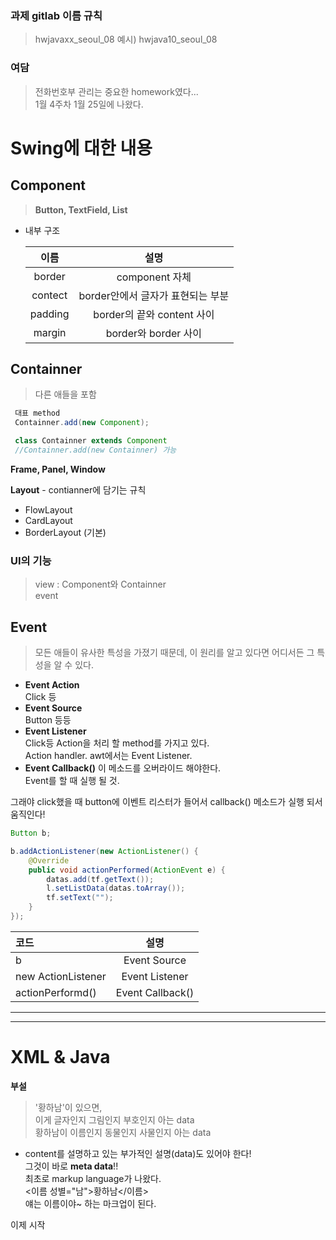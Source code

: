 ### 과제 gitlab 이름 규칙
> hwjavaxx_seoul_08 예시) hwjava10_seoul_08
### 여담
> 전화번호부 관리는 중요한 homework였다...\
> 1월 4주차 1월 25일에 나왔다.

# Swing에 대한 내용

## Component
> **Button, TextField, List**

 - 내부 구조

    |이름|설명|
    |:--:|:--:|
    |border|component 자체|
    |contect|border안에서 글자가 표현되는 부분|
    |padding|border의 끝와 content 사이|
    |margin|border와 border 사이|

## Containner
> 다른 애들을 포함
```java
 대표 method
 Containner.add(new Component);

 class Containner extends Component
 //Containner.add(new Containner) 가능
```
**Frame, Panel, Window**

**Layout** - contianner에 담기는 규칙  
 - FlowLayout  
 - CardLayout  
 - BorderLayout (기본)

### UI의 기능
 > view : Component와 Containner\
 > event

## Event
> 모든 애들이 유사한 특성을 가졌기 때문데, 이 원리를 알고 있다면 어디서든 그 특성을 알 수 있다.

- **Event Action**  
Click 등
- **Event Source**  
Button 등등
- **Event Listener**    
Click등 Action을 처리 할 method를 가지고 있다.  
Action handler. awt에서는 Event Listener.  
- **Event Callback()**
이 메소드를 오버라이드 해야한다.  
Event를 할 때 실행 될 것.

그래야 click했을 때 button에 이벤트 리스터가 들어서 callback() 메소드가 실행 되서 움직인다!

```java
Button b;

b.addActionListener(new ActionListener() {
    @Override
    public void actionPerformed(ActionEvent e) {
        datas.add(tf.getText());
        l.setListData(datas.toArray());
        tf.setText("");
    }
});
```
코드|설명
:--|:--:
b|Event Source
new ActionListener|Event Listener
actionPerformd()|Event Callback()

* * *
* * *
# XML & Java
**부설**  
> '황하남'이 있으면,   
이게 글자인지 그림인지 부호인지 아는 data  
황하남이 이름인지 동물인지 사물인지 아는 data  

- content를 설명하고 있는 부가적인 설명(data)도 있어야 한다!  
그것이 바로 **meta data**!!  
최초로 markup language가 나왔다.  
<이름 성별="남">황하남</이름>  
얘는 이름이야~ 하는 마크업이 된다.

이제 시작
